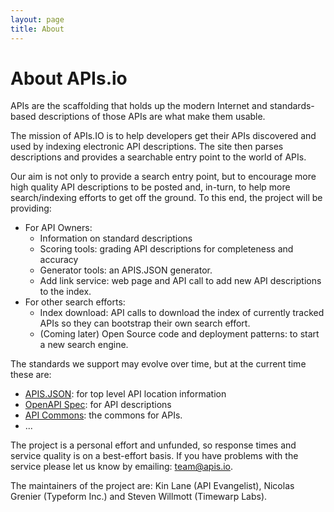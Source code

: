```yaml
---
layout: page
title: About
---
```


# About APIs.io
APIs are the scaffolding that holds up the modern Internet and standards-based  descriptions of those APIs are what make them usable. 

The mission of APIs.IO is to help developers get their APIs discovered and used by indexing electronic API descriptions. The site then parses descriptions and provides a searchable entry point to the world of APIs. 

Our aim is not only to provide a search entry point, but to encourage more high quality API descriptions to be posted and, in-turn, to help more search/indexing efforts to get off the ground. To this end, the project will be providing:

* For API Owners:
	- Information on standard descriptions
	- Scoring tools: grading API descriptions for completeness and accuracy
	- Generator tools: an APIS.JSON generator.
	- Add link service: web page and API call to add new API descriptions to the index. 
* For other search efforts: 
	- Index download: API calls to download the index of currently tracked APIs so they can bootstrap their own search effort.
	- (Coming later) Open Source code and deployment patterns: to start a new search engine.

The standards we support may evolve over time, but at the current time these are:

* [APIS.JSON](https://apisjson.org/): for top level API location information
* [OpenAPI Spec](https://www.openapis.org/): for API descriptions
* [API Commons](http://apicommons.org/): the commons for APIs.
* ...

The project is a personal effort and unfunded, so response times and service quality is on a best-effort basis. If you have problems with the service please let us know by emailing: <team@apis.io>. 

The maintainers of the project are: Kin Lane (API Evangelist), Nicolas Grenier (Typeform Inc.) and Steven Willmott (Timewarp Labs).